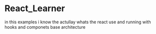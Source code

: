 # React_Learner
in this examples i know the actullay whats the react use and running with hooks and componets base architecture
